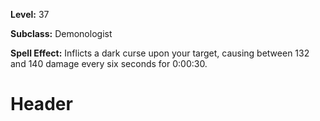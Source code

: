 <!-- TITLE: Spell Dark Soul -->
<!-- SUBTITLE:  -->

**Level:** 37

**Subclass:** Demonologist

**Spell Effect:** Inflicts a dark curse upon your target, causing between 132 and 140 damage every six seconds for 0:00:30.

# Header